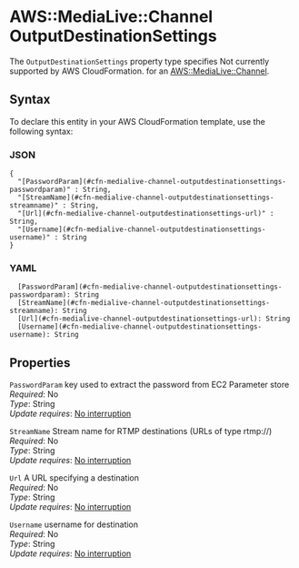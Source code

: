 # AWS::MediaLive::Channel OutputDestinationSettings<a name="aws-properties-medialive-channel-outputdestinationsettings"></a>

<a name="aws-properties-medialive-channel-outputdestinationsettings-description"></a>The `OutputDestinationSettings` property type specifies Not currently supported by AWS CloudFormation\. for an [AWS::MediaLive::Channel](aws-resource-medialive-channel.md)\.

## Syntax<a name="aws-properties-medialive-channel-outputdestinationsettings-syntax"></a>

To declare this entity in your AWS CloudFormation template, use the following syntax:

### JSON<a name="aws-properties-medialive-channel-outputdestinationsettings-syntax.json"></a>

```
{
  "[PasswordParam](#cfn-medialive-channel-outputdestinationsettings-passwordparam)" : String,
  "[StreamName](#cfn-medialive-channel-outputdestinationsettings-streamname)" : String,
  "[Url](#cfn-medialive-channel-outputdestinationsettings-url)" : String,
  "[Username](#cfn-medialive-channel-outputdestinationsettings-username)" : String
}
```

### YAML<a name="aws-properties-medialive-channel-outputdestinationsettings-syntax.yaml"></a>

```
  [PasswordParam](#cfn-medialive-channel-outputdestinationsettings-passwordparam): String
  [StreamName](#cfn-medialive-channel-outputdestinationsettings-streamname): String
  [Url](#cfn-medialive-channel-outputdestinationsettings-url): String
  [Username](#cfn-medialive-channel-outputdestinationsettings-username): String
```

## Properties<a name="aws-properties-medialive-channel-outputdestinationsettings-properties"></a>

`PasswordParam`  <a name="cfn-medialive-channel-outputdestinationsettings-passwordparam"></a>
key used to extract the password from EC2 Parameter store  
*Required*: No  
*Type*: String  
*Update requires*: [No interruption](https://docs.aws.amazon.com/AWSCloudFormation/latest/UserGuide/using-cfn-updating-stacks-update-behaviors.html#update-no-interrupt)

`StreamName`  <a name="cfn-medialive-channel-outputdestinationsettings-streamname"></a>
Stream name for RTMP destinations \(URLs of type rtmp://\)  
*Required*: No  
*Type*: String  
*Update requires*: [No interruption](https://docs.aws.amazon.com/AWSCloudFormation/latest/UserGuide/using-cfn-updating-stacks-update-behaviors.html#update-no-interrupt)

`Url`  <a name="cfn-medialive-channel-outputdestinationsettings-url"></a>
A URL specifying a destination  
*Required*: No  
*Type*: String  
*Update requires*: [No interruption](https://docs.aws.amazon.com/AWSCloudFormation/latest/UserGuide/using-cfn-updating-stacks-update-behaviors.html#update-no-interrupt)

`Username`  <a name="cfn-medialive-channel-outputdestinationsettings-username"></a>
username for destination  
*Required*: No  
*Type*: String  
*Update requires*: [No interruption](https://docs.aws.amazon.com/AWSCloudFormation/latest/UserGuide/using-cfn-updating-stacks-update-behaviors.html#update-no-interrupt)